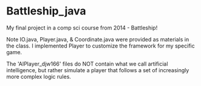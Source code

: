 # Battleship_java
My final project in a comp sci course from 2014 - Battleship!

Note IO.java, Player.java, & Coordinate.java were provided as materials in the class. I implemented Player to customize the framework for my specific game. 

The 'AIPlayer_djw166' files do NOT contain what we call artificial intelligence, but rather simulate a player that follows a set of increasingly more complex logic rules.

